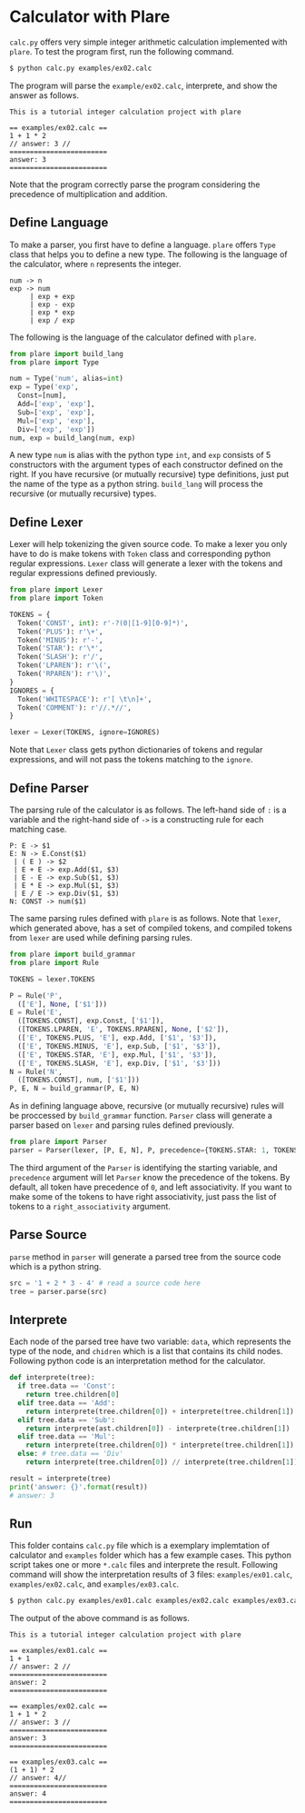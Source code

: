 # Calculator with Plare

```calc.py``` offers very simple integer arithmetic calculation implemented with ```plare```.
To test the program first, run the following command.
```bash
$ python calc.py examples/ex02.calc
```
The program will parse the ```example/ex02.calc```, interprete, and show the answer as follows.
```
This is a tutorial integer calculation project with plare

== examples/ex02.calc ==
1 + 1 * 2
// answer: 3 //
========================
answer: 3
========================
```
Note that the program correctly parse the program considering the precedence of multiplication and addition.

## Define Language
To make a parser, you first have to define a language.
```plare``` offers ```Type``` class that helps you to define a new type.
The following is the language of the calculator, where ```n``` represents the integer.
```
num -> n
exp -> num
     | exp + exp
     | exp - exp
     | exp * exp
     | exp / exp
```
The following is the language of the calculator defined with ```plare```.
```python
from plare import build_lang
from plare import Type

num = Type('num', alias=int)
exp = Type('exp',
  Const=[num],
  Add=['exp', 'exp'],
  Sub=['exp', 'exp'],
  Mul=['exp', 'exp'],
  Div=['exp', 'exp'])
num, exp = build_lang(num, exp)
```
A new type ```num``` is alias with the python type ```int```, and ```exp``` consists of 5 constructors with the argument types of each constructor defined on the right.
If you have recursive (or mutually recursive) type definitions, just put the name of the type as a python string.
```build_lang``` will process the recursive (or mutually recursive) types.

## Define Lexer
Lexer will help tokenizing the given source code.
To make a lexer you only have to do is make tokens with ```Token``` class and corresponding python regular expressions.
```Lexer``` class will generate a lexer with the tokens and regular expressions defined previously.
```python
from plare import Lexer
from plare import Token

TOKENS = {
  Token('CONST', int): r'-?(0|[1-9][0-9]*)',
  Token('PLUS'): r'\+',
  Token('MINUS'): r'-',
  Token('STAR'): r'\*',
  Token('SLASH'): r'/',
  Token('LPAREN'): r'\(',
  Token('RPAREN'): r'\)',
}
IGNORES = {
  Token('WHITESPACE'): r'[ \t\n]+',
  Token('COMMENT'): r'//.*//',
}

lexer = Lexer(TOKENS, ignore=IGNORES)
```
Note that ```Lexer``` class gets python dictionaries of tokens and regular expressions, and will not pass the tokens matching to the ```ignore```.

## Define Parser
The parsing rule of the calculator is as follows.
The left-hand side of ```:``` is a variable and the right-hand side of ```->``` is a constructing rule for each matching case.
```
P: E -> $1
E: N -> E.Const($1)
 | ( E ) -> $2
 | E + E -> exp.Add($1, $3)
 | E - E -> exp.Sub($1, $3)
 | E * E -> exp.Mul($1, $3)
 | E / E -> exp.Div($1, $3)
N: CONST -> num($1)
```
The same parsing rules defined with ```plare``` is as follows. Note that ```lexer```, which generated above, has a set of compiled tokens, and compiled tokens from ```lexer``` are used while defining parsing rules.
```python
from plare import build_grammar
from plare import Rule

TOKENS = lexer.TOKENS

P = Rule('P', 
  (['E'], None, ['$1']))
E = Rule('E',
  ([TOKENS.CONST], exp.Const, ['$1']),
  ([TOKENS.LPAREN, 'E', TOKENS.RPAREN], None, ['$2']),
  (['E', TOKENS.PLUS, 'E'], exp.Add, ['$1', '$3']),
  (['E', TOKENS.MINUS, 'E'], exp.Sub, ['$1', '$3']),
  (['E', TOKENS.STAR, 'E'], exp.Mul, ['$1', '$3']),
  (['E', TOKENS.SLASH, 'E'], exp.Div, ['$1', '$3']))
N = Rule('N',
  ([TOKENS.CONST], num, ['$1']))
P, E, N = build_grammar(P, E, N)
```
As in defining language above, recursive (or mutually recursive) rules will be proccessed by ```build_grammar``` function.
```Parser``` class will generate a parser based on ```lexer``` and parsing rules defined previously.
```python
from plare import Parser
parser = Parser(lexer, [P, E, N], P, precedence={TOKENS.STAR: 1, TOKENS.SLASH: 1})
```
The third argument of the ```Parser``` is identifying the starting variable, and ```precedence``` argument will let ```Parser``` know the precedence of the tokens. By default, all token have precedence of ```0```, and left associativity. If you want to make some of the tokens to have right associativity, just pass the list of tokens to a ```right_associativity``` argument.

## Parse Source
```parse``` method in ```parser``` will generate a parsed tree from the source code which is a python string.
``` python
src = '1 + 2 * 3 - 4' # read a source code here
tree = parser.parse(src)
```

## Interprete
Each node of the parsed tree have two variable: ```data```, which represents the type of the node, and ```chidren``` which is a list that contains its child nodes.
Following python code is an interpretation method for the calculator.
```python
def interprete(tree):
  if tree.data == 'Const':
    return tree.children[0]
  elif tree.data == 'Add':
    return interprete(tree.children[0]) + interprete(tree.children[1])
  elif tree.data == 'Sub':
    return interprete(ast.children[0]) - interprete(tree.children[1])
  elif tree.data == 'Mul':
    return interprete(tree.children[0]) * interprete(tree.children[1])
  else: # tree.data == 'Div'
    return interprete(tree.children[0]) // interprete(tree.children[1])

result = interprete(tree)
print('answer: {}'.format(result))
# answer: 3
```

## Run
This folder contains ```calc.py``` file which is a exemplary implemtation of calculator and ```examples``` folder which has a few example cases.
This python script takes one or more ```*.calc``` files and interprete the result.
Following command will show the interpretation results of 3 files: ```examples/ex01.calc```, ```examples/ex02.calc```, and ```examples/ex03.calc```.
```bash
$ python calc.py examples/ex01.calc examples/ex02.calc examples/ex03.calc
```
The output of the above command is as follows.
```
This is a tutorial integer calculation project with plare

== examples/ex01.calc ==
1 + 1
// answer: 2 //
========================
answer: 2
========================

== examples/ex02.calc ==
1 + 1 * 2
// answer: 3 //
========================
answer: 3
========================

== examples/ex03.calc ==
(1 + 1) * 2
// answer: 4//
========================
answer: 4
========================
```
